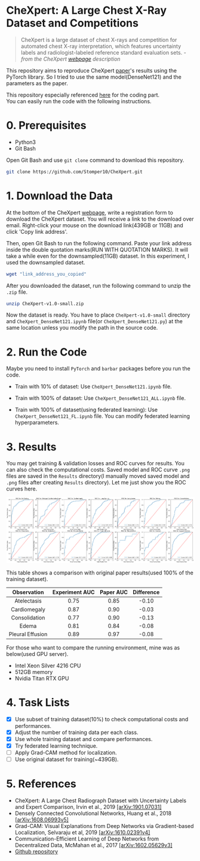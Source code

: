 # CheXpert: A Large Chest X-Ray Dataset and Competitions
> CheXpert is a large dataset of chest X-rays and competition for automated chest X-ray interpretation, which features uncertainty labels and radiologist-labeled reference standard evaluation sets. *- from the CheXpert [webpage](https://stanfordmlgroup.github.io/competitions/chexpert/) description*

This repository aims to reproduce CheXpert [paper](https://arxiv.org/pdf/1901.07031.pdf)'s results using the PyTorch library.
So I tried to use the same model(DenseNet121) and the parameters as the paper.

This repository especially referenced [here](https://github.com/gaetandi/cheXpert) for the coding part.  
You can easily run the code with the following instructions.

# 0. Prerequisites
- Python3
- Git Bash

Open Git Bash and use `git clone` command to download this repository.

```bash
git clone https://github.com/Stomper10/CheXpert.git
```

# 1. Download the Data
At the bottom of the CheXpert [webpage](https://stanfordmlgroup.github.io/competitions/chexpert/), write a registration form to download the CheXpert dataset.
You will receive a link to the download over email. Right-click your mouse on the download link(439GB or 11GB) and click 'Copy link address'.

Then, open Git Bash to run the following command. Paste your link address inside the double quotation marks(RUN WITH QUOTATION MARKS). It will take a while even for the downsampled(11GB) dataset. In this experiment, I used the downsampled dataset.

```bash
wget "link_address_you_copied"
```

After you downloaded the dataset, run the following command to unzip the `.zip` file.

```bash
unzip CheXpert-v1.0-small.zip
```

Now the dataset is ready. You have to place `CheXpert-v1.0-small` directory and `CheXpert_DenseNet121.ipynb` file(or `CheXpert_DenseNet121.py`) at the same location unless you modify the path in the source code.

# 2. Run the Code
Maybe you need to install `PyTorch` and `barbar` packages before you run the code.
* Train with 10% of dataset: Use `CheXpert_DenseNet121.ipynb` file.

* Train with 100% of dataset: Use `CheXpert_DenseNet121_ALL.ipynb` file. 

* Train with 100% of dataset(using federated learning): Use `CheXpert_DenseNet121_FL.ipynb` file. You can modify federated learning hyperparameters.

# 3. Results
You may get training & validation losses and ROC curves for results. You can also check the computational costs. Saved model and ROC curve `.png` files are saved in the `Results` directory(I manually moved saved model and `.png` files after creating `Results` directory). Let me just show you the ROC curves here.

![](https://github.com/Stomper10/CheXpert/blob/master/Results/ROCfor100%.png)

This table shows a comparison with original paper results(used 100% of the training dataset).

Observation | Experiment AUC | Paper AUC | Difference
:-: | :-: | :-: | :-:
Atelectasis | 0.75 | 0.85 | -0.10
Cardiomegaly | 0.87 | 0.90 | -0.03
Consolidation | 0.77 | 0.90 | -0.13
Edema | 0.81 | 0.84 | -0.08
Pleural Effusion | 0.89 | 0.97 | -0.08

For those who want to compare the running environment, mine was as below(used GPU server).
* Intel Xeon Silver 4216 CPU
* 512GB memory
* Nvidia Titan RTX GPU

# 4. Task Lists
- [x] Use subset of training dataset(10%) to check computational costs and performances.
- [x] Adjust the number of training data per each class.
- [x] Use whole training dataset and compare performances.
- [x] Try federated learning technique.
- [ ] Apply Grad-CAM method for localization.
- [ ] Use original dataset for training(~439GB).

# 5. References
- CheXpert: A Large Chest Radiograph Dataset with Uncertainty Labels and Expert Comparison, Irvin et al., 2019 [[arXiv:1901.07031]](https://arxiv.org/pdf/1901.07031.pdf)
- Densely Connected Convolutional Networks, Huang et al., 2018 [[arXiv:1608.06993v5]](https://arxiv.org/pdf/1608.06993.pdf)
- Grad-CAM: Visual Explanations from Deep Networks via Gradient-based Localization, Selvaraju et al, 2019 [[arXiv:1610.02391v4]](https://arxiv.org/pdf/1610.02391.pdf)
- Communication-Efficient Learning of Deep Networks from Decentralized Data, McMahan et al., 2017 [[arXiv:1602.05629v3]](https://arxiv.org/pdf/1602.05629.pdf)
- [Github repository](https://github.com/gaetandi/cheXpert)
